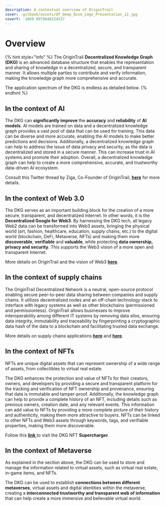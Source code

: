 ```yaml
---
description: A contextual overview of OriginTrail
cover: .gitbook/assets/OT_Deep_Dive_Logo_Presentation_12.jpg
coverY: -1069.0979648154537
---
```


# Overview

{% hint style="info" %}
The OriginTrail **Decentralized Knowledge Graph (DKG)** is an advanced database structure that enables the representation and sharing of knowledge in a decentralized, secure, and transparent manner. It allows multiple parties to contribute and verify information, making the knowledge graph more comprehensive and accurate.&#x20;

The application spectrum of the DKG is endless as detailed below.&#x20;
{% endhint %}

## In the context of AI

The DKG can **significantly improve** the **accuracy** and **reliability** of **AI models**. AI models are trained on data and a decentralized knowledge graph provides a vast pool of data that can be used for training. This data can be diverse and more accurate, enabling the AI models to make better predictions and decisions. Additionally, a decentralized knowledge graph can help to address the issue of data privacy and security, as the data is decentralized and stored in a secure manner. This can increase trust in AI systems and promote their adoption. Overall, a decentralized knowledge graph can help to create a more comprehensive, accurate, and trustworthy data-driven AI ecosystem.

Consult this Twitter thread by Ziga, Co-Founder of OriginTrail, [**here**](https://twitter.com/DrevZiga/status/1613125745911398400?s=20) for more details. &#x20;

## In the context of Web 3.0

The DKG serves as an important building block for the creation of a more secure, transparent, and decentralized Internet. In other words, it is the **Decentralized Google for Web3**. By harnessing the DKG tech, all legacy Web2 data can be transformed into Web3 assets, bringing the physical world (art, fashion, healthcare, education, supply chains, etc.) to the digital world (blockchain, DeFi, Metaverse, NFTs) and making them more **discoverable**, **verifiable** and **valuable**, while protecting **data ownership, privacy and security**. This supports the Web3 vision of a more open and transparent Internet.&#x20;

More details on OriginTrail and the vision of Web3 [**here**](https://medium.com/origintrail/the-race-to-building-a-better-internet-is-on-trace-labs-leads-the-way-in-establishing-web3-5941cf354c8c).&#x20;

## In the context of **supply chains**

The OriginTrail Decentralized Network is a neutral, open-source protocol enabling secure peer-to-peer data sharing between companies and supply chains. It utilizes decentralized nodes and an off-chain technology stack to interface with legacy systems as well as other blockchains (permissioned and permissionless). OriginTrail allows businesses to improve interoperability among different IT systems by removing data silos, ensuring data integrity, immutability and traceability by fingerprinting a cryptographic data hash of the data to a blockchain and facilitating trusted data exchange.&#x20;

More details on supply chains applications [**here**](https://medium.com/origintrail/unfolding-supply-chains-with-interoperability-and-decentralisation-9dc4b4702ce2) and [**here**](https://medium.com/origintrail/from-data-to-assets-transforming-global-supply-chains-with-origintrail-decentralized-knowledge-4c2aaa7e622d).

## In the context of NFTs

NFTs are unique digital assets that can represent ownership of a wide range of assets, from collectibles to virtual real estate.&#x20;

The DKG enhances the protection and value of NFTs for their creators, owners, and developers by providing a secure and transparent platform for the tracking and verification of NFT ownership and provenance, ensuring that data is immutable and tamper-proof. Additionally, the knowledge graph can help to provide a complete history of an NFT, including details such as previous owners, creation date, and any relevant events. This information can add value to NFTs by providing a more complete picture of their history and authenticity, making them more attractive to buyers. NFTs can be linked to other NFTs and Web3 assets through keywords, tags, and verifiable properties, making them more discoverable.&#x20;

Follow this [**link** ](https://supercharger.origintrail.io/)to visit the DKG NFT **Supercharger**.

## In the context of Metaverse

As explained in the section above, the DKG can be used to store and manage the information related to virtual assets, such as virtual real estate, in-game items, and NFTs.

The DKG can be used to establish **connections between different metaverses**, virtual assets and digital identities within the metaverse, creating a **interconnected trustworthy and transparent web of information** that can help create a more immersive and believable virtual world.
